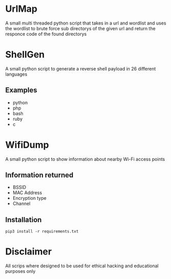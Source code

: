 # UrlMap
A small multi threaded python script that takes in a url
and wordlist and uses the wordlist to brute force sub
directorys of the given url and return the responce code
of the found directorys



# ShellGen
A small python script to generate a reverse shell payload
in 26 different languages 

Examples
---
* python
* php
* bash 
* ruby
* c

# WifiDump
A small python script to show information about nearby Wi-Fi access points

Information returned
--- 
* BSSID
* MAC Address
* Encryption type 
* Channel 

Installation
----
    
    pip3 install -r requirements.txt
    
# Disclaimer 
All scrips where designed to be used for ethical hacking and educational purposes only 

